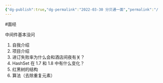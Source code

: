 ```yaml
---
{"dg-publish":true,"dg-permalink":"2022-03-30 分贝通一面","permalink":"/2022-03-30 分贝通一面/"}
---
```



#面经

中间件基本没问

1. 自我介绍
2. 项目介绍
3. 进订失败率为什么会和酒店间夜有关？
4. HashSet 在 1.7 和 1.8 中有什么变化？
5. 红黑树的结构
6. 算法（去除重复元素）